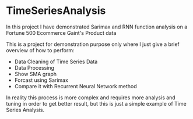 # TimeSeriesAnalysis

In this project I have demonstrated Sarimax and RNN function analysis on a Fortune 500 Ecommerce Gaint's Product data

This is a project for demonstration purpose only where I just give a brief overview of how to perform:

* Data Cleaning of Time Series Data
* Data Processing
* Show SMA graph
* Forcast using Sarimax
* Compare it with Recurrent Neural Network method

In reality this process is more complex and requires more analysis and tuning in order to get better result, but this is just a simple example of Time Series Analysis.